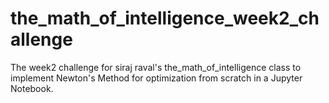 # the_math_of_intelligence_week2_challenge
The week2 challenge for siraj raval's the_math_of_intelligence class to implement Newton's Method for optimization from scratch in a Jupyter Notebook.
